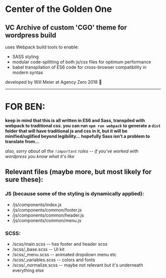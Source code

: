 # Center of the Golden One

## VC Archive of custom 'CGO' theme for wordpress build

uses Webpack build tools to enable:
+ SASS styling
+ modular code-splitting of both js/css files for optimum performance
+ babel transpilation of ES6 code for cross-browser compatibility in modern syntax


developed by Will Meier at Agency Zero 2018 🤑

------------------

# FOR BEN:

**keep in mind that this is all written in ES6 and Sass, transpiled with webpack to traditional css. you can run `npm run webpack` to generate a `dist` folder that will have traditional js and css in it, but it will be minified/uglified beyond legibility... hopefully Sass isn't a problem to translate from...**

*also, sorry about all the `!important` rules -- if you've worked with wordpress you know what it's like*


## Relevant files (maybe more, but most likely for sure these):

### JS (because some of the styling is dynamically applied):
* /js/components/index.js 
* /js/components/common/footer.js
* /js/components/common/header.js
* /js/components/common/menu.js

### SCSS:
* /scss/main.scss -- has footer and header scss
* /scss/_base.scss -- UI kit
* /scss/_menu.scss -- animated dropdown menu etc
* /scss/_variables.scss -- colors and fonts
* /scss/_normalize.scss -- maybe not relevant but it's underneath everything else
